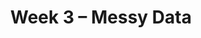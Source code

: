 ---
    title: Week 3 – Messy Data
    weekNumber: 3
    days:
      - date: 2023-4-17
        events:
          "**LEC 7**{: .label .label-lecture } [Relational Algebra, Data Cleaning](resources/lectures/lec07/lec07.html)":
            "[🎥](https://podcast.ucsd.edu/watch/sp23/dsc80_a00/7) / [Ch. 4](https://notes.dsc80.com/content/04/introduction.html)"
          "**Lab 2**{: .label .label-lab } [More Pandas (due 4/17)](https://github.com/dsc-courses/dsc80-2023-sp/blob/main/labs/02-pandas/lab.ipynb)":
      - date: 2023-4-19
        events:
          "**LEC 8**{: .label .label-lecture } [Unfaithful Data, Hypothesis Testing](resources/lectures/lec08/lec08.html)":
            "[🎥](https://podcast.ucsd.edu/watch/sp23/dsc80_a00/8) / [CIT 11](https://inferentialthinking.com/chapters/11/Testing_Hypotheses.html)"
          "**DIS 2**{: .label .label-disc } **Lab 2 Reflection**":
            "[🎥](https://podcast.ucsd.edu/watch/sp23/dsc80_a01/3)"
      - date: 2023-4-20
        events:
          "**PROJ 1**{: .label .label-proj } [Gradebook 💯 (due 4/20)](https://github.com/dsc-courses/dsc80-2023-sp/blob/main/projects/01-gradebook/project.ipynb)":
      - date: 2023-4-21
        events:
          "**LEC 9**{: .label .label-lecture } [Hypothesis Testing](resources/lectures/lec09/lec09.html)":
            "[🎥](https://www.dropbox.com/s/kqj0enuv1gemxpc/video1133947035.mp4?dl=0) / [CIT 11](https://inferentialthinking.com/chapters/11/Testing_Hypotheses.html)"
                
---
